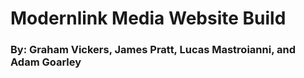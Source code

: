 # Modernlink Media Website Build

### By: Graham Vickers, James Pratt, Lucas Mastroianni, and Adam Goarley
